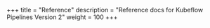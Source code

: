 +++
title = "Reference"
description = "Reference docs for Kubeflow Pipelines Version 2"
weight = 100
+++
